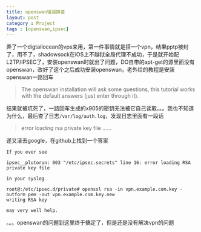 ```yaml
---
title: openswan错误排查
layout: post
category : Project
tags : [openswan,ipsec]
---
```

弄了一个digtailocean的vps来用，第一件事情就是搭一个vpn，结果pptp被封了，用不了，shadowsock在iOS上不越狱全局代理不成功，于是就开始配L2TP/IPSEC了，安装openswan时就出了问题，DO自带的apt-get的源里面没有openswan，改好了这个之后成功安装openswan，老外给的教程是安装openswan一路回车

>The openswan installation will ask some questions, this tutorial works with the default answers (just enter through it).

结果就被坑死了，一路回车生成的x905的密钥无法被它自己读取。。。我也不知道为什么，最后查了日志`/var/log/auth.log`，发现日志里面有一段话

>error loading rsa private key file ……

遂又滚去google，在github上找到一个答案

	If you ever see
	
	ipsec__plutorun: 003 "/etc/ipsec.secrets" line 16: error loading RSA private key file
	
	in your syslog 
 
	root@:/etc/ipsec.d/private# openssl rsa -in vpn.example.com.key -outform pem -out vpn.example.com.key.new 
	writing RSA key
	
	may very well help.

。。。openswan的问题到这里终于搞定了，但是还是没有解决vpn的问题